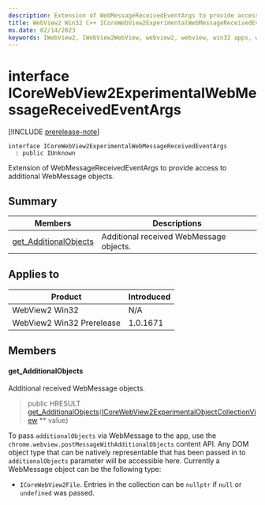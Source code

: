 ```yaml
---
description: Extension of WebMessageReceivedEventArgs to provide access to additional WebMessage objects.
title: WebView2 Win32 C++ ICoreWebView2ExperimentalWebMessageReceivedEventArgs
ms.date: 02/14/2023
keywords: IWebView2, IWebView2WebView, webview2, webview, win32 apps, win32, edge, ICoreWebView2, ICoreWebView2Controller, browser control, edge html, ICoreWebView2ExperimentalWebMessageReceivedEventArgs
---
```


# interface ICoreWebView2ExperimentalWebMessageReceivedEventArgs

[!INCLUDE [prerelease-note](../includes/prerelease-note.md)]

```
interface ICoreWebView2ExperimentalWebMessageReceivedEventArgs
  : public IUnknown
```

Extension of WebMessageReceivedEventArgs to provide access to additional WebMessage objects.

## Summary

 Members                        | Descriptions
--------------------------------|---------------------------------------------
[get_AdditionalObjects](#get_additionalobjects) | Additional received WebMessage objects.

## Applies to

Product                         | Introduced
--------------------------------|---------------------------------------------
WebView2 Win32            |    N/A
WebView2 Win32 Prerelease |    1.0.1671

## Members

#### get_AdditionalObjects

Additional received WebMessage objects.

> public HRESULT [get_AdditionalObjects](#get_additionalobjects)([ICoreWebView2ExperimentalObjectCollectionView](icorewebview2experimentalobjectcollectionview.md) ** value)

To pass `additionalObjects` via WebMessage to the app, use the `chrome.webview.postMessageWithAdditionalObjects` content API. Any DOM object type that can be natively representable that has been passed in to `additionalObjects` parameter will be accessible here. Currently a WebMessage object can be the following type:

* `ICoreWebView2File`. Entries in the collection can be `nullptr` if `null` or `undefined` was passed.

